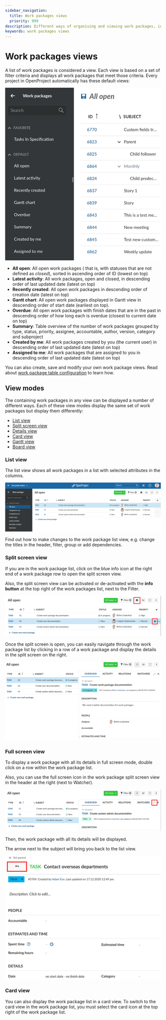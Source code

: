 ```yaml
---
sidebar_navigation:
  title: Work packages views
  priority: 999
description: Different ways of organising and viewing work packages, including list, split screen, board and Gantt.
keywords: work packages views
---
```


# Work packages views

A list of work packages is considered a view. Each view is based on a set of filter criteria and displays all work packages that meet those criteria. Every project in OpenProject automatically has these default views:

![A list of the default work package views](work-package-views-default.png)

- **All open**: All open work packages ( that is, with statuses that are not defined as _closed_), sorted in ascending order of ID (lowest on top)
- **Latest activity**: All work packages, open and closed, in descending order of last updated date (latest on top)
- **Recently created**: All open work packages in descending order of creation date (latest on top)
- **Gantt chart**: All open work packages displayed in Gantt view in descending order of start date (earliest on top).
- **Overdue**: All open work packages with finish dates that are in the past in descending order of how long each is overdue (closest to current date on top)
- **Summary**: Table overview of the number of work packages grouped by type, status, priority, assignee, accountable, author, version, category and subproject
- **Created by me**: All work packages created by you (the current user) in descending order of last updated date (latest on top)
- **Assigned to me**: All work packages that are assigned to you in descending order of last updated date (latest on top)

You can also create, save and modify your own work package views. Read about [work package table configuration](../work-package-table-configuration/#save-work-package-views) to learn how.

## View modes

The containing work packages in any view can be displayed a number of different ways. Each of these view modes display the same set of work packages but display them differently:

* [List view](#list-view)
* [Split screen view](#split-screen-view)
* [Details view](#full-screen-view)
* [Card view](#card-view)
* [Gantt view](../../gantt-chart)
* [Board view](../../../getting-started/boards-introduction/)


### List view

The list view shows all work packages in a list with selected attributes in the columns.

![1566306576394](1566306576394.png)

Find out how to make changes to the work package list view, e.g. change the titles in the header, filter, group or add dependencies.

### Split screen view

If you are in the work package list, click on the blue info icon at the right end of a work package row to open the split screen view.

Also, the split screen view can be activated or de-activated with the **info button** at the top right of the work packages list, next to the Filter.

![split-screen-icon](split-screen-icon.png)

Once the split screen is open, you can easily navigate through the work package list by clicking in a row of a work package and display the details in the split screen on the right.

![split-screen-view](1566307254418.png)

### Full screen view

To display  a work package with all its details in full screen mode, double click on a row within the work package list.

Also, you can use the full screen icon in the work package split screen view in the header at the right (next to Watcher).

![full-screen-icon](full-screen-icon-1566373903021.png)

Then, the work package with all its details will be displayed. 

The arrow next to the subject will bring you back to the list view. 

![back-to-list-view](image-20201217125332403.png)

### Card view

You can also display the work package list in a card view. To switch to the card view in the work package list, you must select the card icon at the top right of the work package list.
